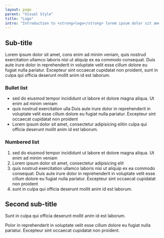 ```yaml
---
layout: page
parent: "Visual Style"
title: "Logo"
intro: "Introduction to <strong>logo</strong> lorem ipsum dolor sit amet"
---
```



## Sub-title

Lorem ipsum dolor sit amet, cons enim ad minim veniam, quis nostrud exercitation ullamco laboris nisi ut aliquip ex ea commodo consequat. Duis aute irure dolor in reprehenderit in voluptate velit esse cillum dolore eu fugiat nulla pariatur. Excepteur sint occaecat cupidatat non proident, sunt in culpa qui officia deserunt mollit anim id est laborum.

### Bullet list

* sed do eiusmod tempor incididunt ut labore et dolore magna aliqua. Ut enim ad minim veniam
* quis nostrud exercitation ulla Duis aute irure dolor in reprehenderit in voluptate velit esse cillum dolore eu fugiat nulla pariatur. Excepteur sint occaecat cupidatat non proident
* Lorem ipsum dolor sit amet, consectetur adipisicing elitin culpa qui officia deserunt mollit anim id est laborum.

### Numbered list

1. sed do eiusmod tempor incididunt ut labore et dolore magna aliqua. Ut enim ad minim veniam
1. Lorem ipsum dolor sit amet, consectetur adipisicing elit
1. quis nostrud exercitation ullamco laboris nisi ut aliquip ex ea commodo consequat. Duis aute irure dolor in reprehenderit in voluptate velit esse cillum dolore eu fugiat nulla pariatur. Excepteur sint occaecat cupidatat non proident
1. sunt in culpa qui officia deserunt mollit anim id est laborum.

## Second sub-title

Sunt in culpa qui officia deserunt mollit anim id est laborum.

Polor in reprehenderit in voluptate velit esse cillum dolore eu fugiat nulla pariatur. Excepteur sint occaecat cupidatat non proident.
